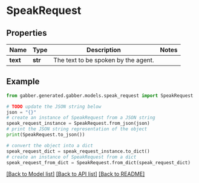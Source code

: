 # SpeakRequest


## Properties

Name | Type | Description | Notes
------------ | ------------- | ------------- | -------------
**text** | **str** | The text to be spoken by the agent. | 

## Example

```python
from gabber.generated.gabber.models.speak_request import SpeakRequest

# TODO update the JSON string below
json = "{}"
# create an instance of SpeakRequest from a JSON string
speak_request_instance = SpeakRequest.from_json(json)
# print the JSON string representation of the object
print(SpeakRequest.to_json())

# convert the object into a dict
speak_request_dict = speak_request_instance.to_dict()
# create an instance of SpeakRequest from a dict
speak_request_from_dict = SpeakRequest.from_dict(speak_request_dict)
```
[[Back to Model list]](../README.md#documentation-for-models) [[Back to API list]](../README.md#documentation-for-api-endpoints) [[Back to README]](../README.md)


